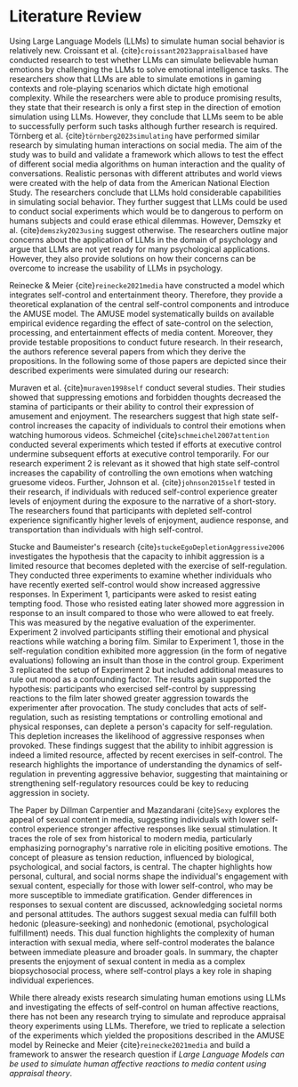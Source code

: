 # Literature Review

Using Large Language Models (LLMs) to simulate human social behavior is relatively new. Croissant et al. {cite}`croissant2023appraisalbased` have conducted research to test whether LLMs can simulate believable human emotions by challenging the LLMs to solve emotional intelligence tasks. The researchers show that LLMs are able to simulate emotions in gaming contexts and role-playing scenarios which dictate high emotional complexity. While the researchers were able to produce promising results, they state that their research is only a first step in the direction of emotion simulation using LLMs. However, they conclude that LLMs seem to be able to successfully perform such tasks although further research is required. Törnberg et al. {cite}`törnberg2023simulating` have performed similar research by simulating human interactions on social media. The aim of the study was to build and validate a framework which allows to test the effect of different social media algorithms on human interaction and the quality of conversations. Realistic personas with different attributes and world views were created with the help of data from the American National Election Study. The researchers conclude that LLMs hold considerable capabilities in simulating social behavior. They further suggest that LLMs could be used to conduct social experiments which would be to dangerous to perform on humans subjects and could erase ethical dilemmas. However, Demszky et al. {cite}`demszky2023using` suggest otherwise. The researchers outline major concerns about the application of LLMs in the domain of psychology and argue that LLMs are not yet ready for many psychological applications. However, they also provide solutions on how their concerns can be overcome to increase the usability of LLMs in psychology.

Reinecke & Meier {cite}`reinecke2021media` have constructed a model which integrates self-control and entertainment theory. Therefore, they provide a theoretical explanation of the central self-control components and introduce the AMUSE model. The AMUSE model systematically builds on available empirical evidence regarding the effect of sate-control on the selection, processing, and entertainment effects of media content. Moreover, they provide testable propositions to conduct future research. In their research, the authors reference several papers from which they derive the propositions. In the following some of those papers are depicted since their described experiments were simulated during our research:

Muraven et al. {cite}`muraven1998self` conduct several studies. Their studies showed that suppressing emotions and forbidden thoughts decreased the stamina of participants or their ability to control their expression of amusement and enjoyment. The researchers suggest that high state self-control increases the capacity of individuals to control their emotions when watching humorous videos. Schmeichel {cite}`schmeichel2007attention` conducted several experiments which tested if efforts at executive control undermine subsequent efforts at executive control temporarily. For our research experiment 2 is relevant as it showed that high state self-control increases the capability of controlling the own emotions when watching gruesome videos. Further, Johnson et al. {cite}`johnson2015self` tested in their research, if individuals with reduced self-control experience greater levels of enjoyment during the exposure to the narrative of a short-story. The researchers found that participants with depleted self-control experience significantly higher levels of enjoyment, audience response, and transportation than individuals with high self-control.

Stucke and Baumeister's research {cite}`stuckeEgoDepletionAggressive2006` investigates the hypothesis that the capacity to inhibit aggression is a limited resource that becomes depleted with the exercise of self-regulation. They conducted three experiments to examine whether individuals who have recently exerted self-control would show increased aggressive responses.
In Experiment 1, participants were asked to resist eating tempting food. Those who resisted eating later showed more aggression in response to an insult compared to those who were allowed to eat freely. This was measured by the negative evaluation of the experimenter.
Experiment 2 involved participants stifling their emotional and physical reactions while watching a boring film. Similar to Experiment 1, those in the self-regulation condition exhibited more aggression (in the form of negative evaluations) following an insult than those in the control group.
Experiment 3 replicated the setup of Experiment 2 but included additional measures to rule out mood as a confounding factor. The results again supported the hypothesis: participants who exercised self-control by suppressing reactions to the film later showed greater aggression towards the experimenter after provocation.
The study concludes that acts of self-regulation, such as resisting temptations or controlling emotional and physical responses, can deplete a person's capacity for self-regulation. This depletion increases the likelihood of aggressive responses when provoked. These findings suggest that the ability to inhibit aggression is indeed a limited resource, affected by recent exercises in self-control. The research highlights the importance of understanding the dynamics of self-regulation in preventing aggressive behavior, suggesting that maintaining or strengthening self-regulatory resources could be key to reducing aggression in society.

The Paper by Dillman Carpentier and Mazandarani {cite}`Sexy` explores the appeal of sexual content in media, suggesting individuals with lower self-control experience stronger affective responses like sexual stimulation. It traces the role of sex from historical to modern media, particularly emphasizing pornography's narrative role in eliciting positive emotions. The concept of pleasure as tension reduction, influenced by biological, psychological, and social factors, is central. The chapter highlights how personal, cultural, and social norms shape the individual's engagement with sexual content, especially for those with lower self-control, who may be more susceptible to immediate gratification. Gender differences in responses to sexual content are discussed, acknowledging societal norms and personal attitudes. The authors suggest sexual media can fulfill both hedonic (pleasure-seeking) and nonhedonic (emotional, psychological fulfillment) needs. This dual function highlights the complexity of human interaction with sexual media, where self-control moderates the balance between immediate pleasure and broader goals. In summary, the chapter presents the enjoyment of sexual content in media as a complex biopsychosocial process, where self-control plays a key role in shaping individual experiences.


<!-- Transition to research question-->
While there already exists research simulating human emotions using LLMs and investigating the effects of self-control on human affective reactions, there has not been any research trying to simulate and reproduce appraisal theory experiments using LLMs. Therefore, we tried to replicate a selection of the experiments which yielded the propositions described in the AMUSE model by Reinecke and Meier {cite}`reinecke2021media` and build a framework to answer the research question if *Large Language Models can be used to simulate human affective reactions to media content using appraisal theory*. 